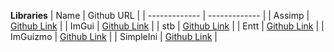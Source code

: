 **Libraries**
| Name  | Github URL |
| ------------- | ------------- |
| Assimp  | [Github Link](https://github.com/assimp/assimp)  |
| ImGui  | [Github Link](https://github.com/ocornut/imgui/)  |
| stb  | [Github Link](https://github.com/nothings/stb)  |
| Entt  | [Github Link](https://github.com/skypjack/entt)  |
| ImGuizmo  | [Github Link](https://github.com/CedricGuillemet/ImGuizmo/)  |
| SimpleIni  | [Github Link](https://github.com/brofield/simpleini)  |
